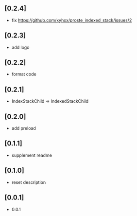 
## [0.2.4]

* fix https://github.com/xyhxx/proste_indexed_stack/issues/2

## [0.2.3]

* add logo

## [0.2.2]

* format code


## [0.2.1]

* IndexStackChild => IndexedStackChild


##  [0.2.0]

* add preload

## [0.1.1]

* supplement readme

## [0.1.0]

* reset description

## [0.0.1] 

* 0.0.1
